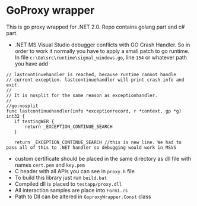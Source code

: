 # GoProxy wrapper
This is go proxy wrapped for .NET 2.0. Repo contains golang part and c# part. 

-  .NET MS Visual Studio debugger conflicts with GO Crash Handler. 
So in order to work it normally you have to apply a small patch to go runtime.
In file `c:\Go\src\runtime\signal_windows.go`, line `154` or whatever path you have add
 ```golang
 // lastcontinuehandler is reached, because runtime cannot handle
// current exception. lastcontinuehandler will print crash info and exit.
//
// It is nosplit for the same reason as exceptionhandler.
//
//go:nosplit
func lastcontinuehandler(info *exceptionrecord, r *context, gp *g) int32 {
	if testingWER {
		return _EXCEPTION_CONTINUE_SEARCH
	}

	return _EXCEPTION_CONTINUE_SEARCH //this is new line. We had to pass all of this to .NET handler so debugging would work in MSVS
 ```

- custom certificate should be placed in the same directory as dll file with names `cert.pem` and `key.pem`
- C header with all APIs you can see in `proxy.h` file
- To build this library just run `build.bat`
- Compiled dll is placed to `testapp/proxy.dll`
- All interaction samples are place into `Form1.cs`
- Path to Dll can be altered in `GoproxyWrapper.Const` class